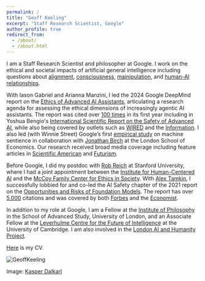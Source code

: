 ```yaml
---
permalink: /
title: "Geoff Keeling"
excerpt: "Staff Research Scientist, Google"
author_profile: true
redirect_from: 
  - /about/
  - /about.html
---
```


I am a Staff Research Scientist and philosopher at Google. I work on the ethical and societal impacts of artificial general intelligence including questions about [alignment](https://link.springer.com/article/10.1007/s11098-025-02300-4?utm_source=rct_congratemailt&utm_medium=email&utm_campaign=oa_20250330&utm_content=10.1007/s11098-025-02300-4), [consciousness](https://arxiv.org/pdf/2411.02432), [mainipulation](https://arxiv.org/pdf/2404.15058), and [human-AI relationships](https://ojs.aaai.org/index.php/AIES/article/view/31694).

With Iason Gabriel and Arianna Manzini, I led the 2024 Google DeepMind report on the [Ethics of Advanced AI Assistants](https://arxiv.org/pdf/2404.16244), articulating a research agenda for assessing the ethical dimensions of increasingly agentic AI assistants. The report was cited over [100 times](https://scholar.google.com/citations?view_op=view_citation&hl=en&user=_k8b6mYAAAAJ&citation_for_view=_k8b6mYAAAAJ:1sJd4Hv_s6UC) in its first year including in Yoshua Bengio's [International Scientific Report on the Safety of Advanced AI](https://arxiv.org/pdf/2412.05282), while also being covered by outlets such as [WIRED](https://www.wired.com/story/prepare-to-get-manipulated-by-emotionally-expressive-chatbots/) and the [Information](https://www.theinformation.com/articles/why-google-and-openai-dont-see-eye-to-eye-on-voice-assistants). I also led (with Winnie Street) Google’s first [empirical study](https://arxiv.org/pdf/2411.02432) on machine sentience in collaboration with [Jonathan Birch](https://personal.lse.ac.uk/birchj1/) at the London School of Economics. Our research received broad media coverage including feature articles in [Scientific American](https://www.scientificamerican.com/article/could-inflicting-pain-test-ai-for-sentience/) and [Futurism](https://futurism.com/scientists-experiment-with-subjecting-ai-to-pain).

Before Google, I did my postdoc with [Rob Reich](https://en.wikipedia.org/wiki/Rob_Reich) at Stanford University, where I had a joint appointment between the [Institute for Human-Centered AI](https://hai.stanford.edu/) and the [McCoy Family Center for Ethics in Society](https://ethicsinsociety.stanford.edu/). With [Alex Tamkin](https://www.alextamkin.com/), I successfully lobbied for and co-led the AI Safety chapter of the 2021 report on the [Opportunities and Risks of Foundation Models](https://arxiv.org/pdf/2108.07258/pdf). The report has over [5,000](https://scholar.google.com/citations?view_op=view_citation&hl=en&user=_k8b6mYAAAAJ&citation_for_view=_k8b6mYAAAAJ:roLk4NBRz8UC) citations and was covered by both [Forbes](https://www.forbes.com/sites/arunshastri/2022/08/16/building-on-foundation-models-ensure-they-are-trustworthy/?sh=55421c610c3b) and the [Economist](https://www.economist.com/interactive/briefing/2022/06/11/huge-foundation-models-are-turbo-charging-ai-progress). 

In addition to my role at Google, I am a Fellow at the [Institute of Philosophy](https://philosophy.sas.ac.uk/) in the School of Advanced Study, University of London, and an Associate Fellow at the [Leverhulme Centre for the Future of Intelligence](http://lcfi.ac.uk) at the University of Cambridge. I am also involved in the [London AI and
Humanity Project](https://www.ai-humanity-london.com/).

[Here](https://geoffkeeling.github.io/files/CV.pdf) is my CV.

![GeoffKeeling](https://geoffkeeling.github.io/images/bio-photo.jpg)

Image: [Kasper Dalkarl](https://www.kasperdalkarl.com/)
